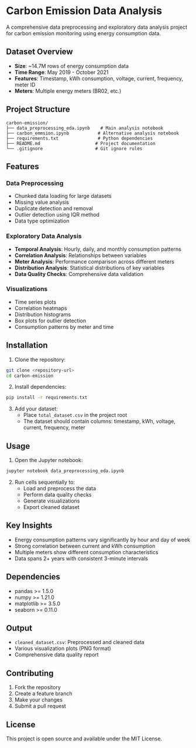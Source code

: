 # Carbon Emission Data Analysis

A comprehensive data preprocessing and exploratory data analysis project for carbon emission monitoring using energy consumption data.

## Dataset Overview

- **Size**: ~14.7M rows of energy consumption data
- **Time Range**: May 2019 - October 2021
- **Features**: Timestamp, kWh consumption, voltage, current, frequency, meter ID
- **Meters**: Multiple energy meters (BR02, etc.)

## Project Structure

```
carbon-emission/
├── data_preprocessing_eda.ipynb    # Main analysis notebook
├── carbon_emmsion.ipynb           # Alternative analysis notebook
├── requirements.txt               # Python dependencies
├── README.md                     # Project documentation
└── .gitignore                    # Git ignore rules
```

## Features

### Data Preprocessing
- Chunked data loading for large datasets
- Missing value analysis
- Duplicate detection and removal
- Outlier detection using IQR method
- Data type optimization

### Exploratory Data Analysis
- **Temporal Analysis**: Hourly, daily, and monthly consumption patterns
- **Correlation Analysis**: Relationships between variables
- **Meter Analysis**: Performance comparison across different meters
- **Distribution Analysis**: Statistical distributions of key variables
- **Data Quality Checks**: Comprehensive data validation

### Visualizations
- Time series plots
- Correlation heatmaps
- Distribution histograms
- Box plots for outlier detection
- Consumption patterns by meter and time

## Installation

1. Clone the repository:
```bash
git clone <repository-url>
cd carbon-emission
```

2. Install dependencies:
```bash
pip install -r requirements.txt
```

3. Add your dataset:
   - Place `total_dataset.csv` in the project root
   - The dataset should contain columns: timestamp, kWh, voltage, current, frequency, meter

## Usage

1. Open the Jupyter notebook:
```bash
jupyter notebook data_preprocessing_eda.ipynb
```

2. Run cells sequentially to:
   - Load and preprocess the data
   - Perform data quality checks
   - Generate visualizations
   - Export cleaned dataset

## Key Insights

- Energy consumption patterns vary significantly by hour and day of week
- Strong correlation between current and kWh consumption
- Multiple meters show different consumption characteristics
- Data spans 2+ years with consistent 3-minute intervals

## Dependencies

- pandas >= 1.5.0
- numpy >= 1.21.0
- matplotlib >= 3.5.0
- seaborn >= 0.11.0

## Output

- `cleaned_dataset.csv`: Preprocessed and cleaned data
- Various visualization plots (PNG format)
- Comprehensive data quality report

## Contributing

1. Fork the repository
2. Create a feature branch
3. Make your changes
4. Submit a pull request

## License

This project is open source and available under the MIT License.